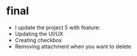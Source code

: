 # final
- I update the project 5 with feature:
- Updating the UI/UX
- Creating checkbox
- Removing attachment when you want to delete
